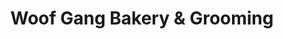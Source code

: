 ---
title: "Woof Gang Bakery & Grooming"
url: /cary/woof-gang-bakery-und-grooming/
shop: Tiersalon
---